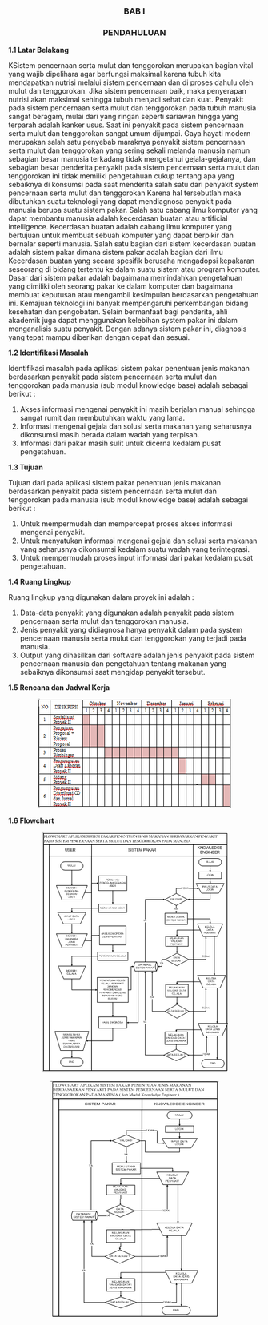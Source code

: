 <h3 align="center">BAB I</h3>


<h3 align="center">PENDAHULUAN</h3>


**1.1 Latar Belakang**

KSistem pencernaan serta mulut dan tenggorokan merupakan bagian vital yang wajib dipelihara agar berfungsi maksimal karena tubuh kita mendapatkan nutrisi melalui sistem pencernaan dan di proses dahulu oleh mulut dan tenggorokan. Jika sistem pencernaan baik, maka penyerapan nutrisi akan maksimal sehingga tubuh menjadi sehat dan kuat. Penyakit pada sistem pencernaan serta mulut dan tenggorokan pada tubuh manusia sangat beragam, mulai dari yang ringan seperti sariawan hingga yang terparah adalah kanker usus. Saat ini penyakit pada sistem pencernaan serta mulut dan tenggorokan sangat umum dijumpai. Gaya hayati modern merupakan salah satu penyebab maraknya penyakit sistem pencernaan serta mulut dan tenggorokan yang sering sekali melanda manusia namun sebagian besar manusia terkadang tidak mengetahui gejala-gejalanya, dan sebagian besar penderita penyakit pada sistem pencernaan serta mulut dan tenggorokan ini tidak memiliki pengetahuan cukup tentang apa yang sebaiknya di konsumsi pada saat menderita salah satu dari penyakit system pencernaan serta mulut dan tenggorokan Karena hal tersebutlah maka dibutuhkan suatu teknologi yang dapat mendiagnosa penyakit pada manusia berupa suatu sistem pakar.
Salah satu cabang ilmu komputer yang dapat membantu manusia adalah kecerdasan buatan atau artificial intelligence. Kecerdasan buatan adalah cabang ilmu komputer yang bertujuan untuk membuat sebuah komputer yang dapat berpikir dan bernalar seperti manusia. Salah satu bagian dari sistem kecerdasan buatan adalah sistem pakar dimana sistem pakar adalah bagian dari ilmu Kecerdasan buatan yang secara spesifik berusaha mengadopsi kepakaran seseorang di bidang tertentu ke dalam suatu sistem atau  program komputer. Dasar dari sistem pakar adalah bagaimana memindahkan pengetahuan yang dimiliki oleh seorang pakar ke dalam komputer dan bagaimana membuat keputusan atau mengambil kesimpulan berdasarkan pengetahuan ini.
Kemajuan teknologi ini banyak mempengaruhi perkembangan bidang kesehatan dan pengobatan. Selain bermanfaat bagi penderita, ahli akademik juga dapat menggunakan kelebihan system pakar ini dalam menganalisis suatu penyakit. Dengan adanya sistem pakar ini, diagnosis yang tepat mampu diberikan dengan cepat dan sesuai.



**1.2 Identifikasi Masalah**

Identifikasi masalah pada aplikasi sistem pakar penentuan jenis makanan berdasarkan penyakit pada sistem pencernaan serta mulut dan tenggorokan pada manusia (sub modul knowledge base) adalah sebagai berikut : <br>
1)	Akses informasi mengenai penyakit ini masih berjalan manual sehingga sangat rumit dan membutuhkan waktu yang lama. <br>
2)	Informasi mengenai gejala dan solusi serta makanan yang seharusnya dikonsumsi masih berada dalam wadah yang terpisah. <br>
3)	Informasi dari pakar masih sulit untuk dicerna kedalam pusat pengetahuan. <br>


**1.3 Tujuan**

Tujuan dari pada aplikasi sistem pakar penentuan jenis makanan berdasarkan penyakit pada sistem pencernaan serta mulut dan tenggorokan pada manusia (sub modul knowledge base) adalah sebagai berikut : <br>
1)	Untuk mempermudah dan mempercepat proses akses informasi mengenai penyakit. <br>
2)	Untuk menyatukan informasi mengenai gejala dan solusi serta makanan yang seharusnya dikonsumsi kedalam suatu wadah yang terintegrasi. <br>
3)	Untuk mempermudah proses input informasi dari pakar kedalam pusat pengetahuan.   <br>


**1.4 Ruang Lingkup**

Ruang lingkup yang digunakan dalam proyek ini adalah : <br>
1)	Data-data penyakit yang digunakan adalah penyakit pada sistem pencernaan serta mulut dan tenggorokan manusia. <br>
2)	Jenis penyakit yang didiagnosa hanya penyakit dalam pada system pencernaan manusia serta mulut dan tenggorokan yang terjadi pada manusia. <br>
3)	Output yang dihasilkan dari software adalah jenis penyakit pada sistem pencernaan manusia dan pengetahuan tentang makanan yang sebaiknya dikonsumsi saat mengidap penyakit tersebut. <br>


**1.5 Rencana dan Jadwal Kerja**

<p align="center">
  <img src="https://github.com/ProposalProyek2/Aplikasi-Sistem-Pakar-Sub-Modul-Knowledge-Base/blob/master/img/jadwal.PNG">
</p>

**1.6 Flowchart**

<p align="center">
  <img src="https://github.com/ProposalProyek2/Aplikasi-Sistem-Pakar-Sub-Modul-Knowledge-Base/blob/master/img/flowchart2.PNG">
</p>


<p align="center">
  <img src="https://github.com/ProposalProyek2/Aplikasi-Sistem-Pakar-Sub-Modul-Knowledge-Base/blob/master/img/flowchart1.PNG">
</p>








